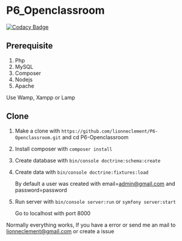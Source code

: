# P6_Openclassroom
[![Codacy Badge](https://api.codacy.com/project/badge/Grade/9ee3de9b9dbe448cb7fa6698a3fc93f8)](https://www.codacy.com/manual/lionneclement/P6-Openclassroom?utm_source=github.com&amp;utm_medium=referral&amp;utm_content=lionneclement/P6-Openclassroom&amp;utm_campaign=Badge_Grade)
## Prerequisite 
1) Php
2) MySQL
3) Composer
4) Nodejs
5) Apache

Use Wamp, Xampp or Lamp

## Clone
1) Make a clone with `https://github.com/lionneclement/P6-Openclassroom.git` and cd P6-Openclassroom
2) Install composer with `composer install` 
3) Create database with `bin/console doctrine:schema:create`
4) Create data with `bin/console doctrine:fixtures:load`

   By default a user was created with email=admin@gmail.com and password=password
   
5) Run server with `bin/console server:run` or `symfony server:start`
   
   Go to localhost with port 8000
   
 Normally everything works, If you have a error or send me an mail to lionneclement@gmail.com or create a issue
